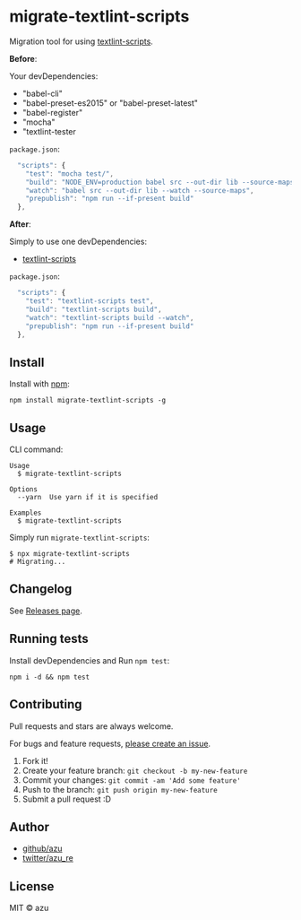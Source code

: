 # migrate-textlint-scripts

Migration tool for using [textlint-scripts](https://github.com/textlint/textlint-scripts "textlint-scripts").

**Before**:

Your devDependencies:

- "babel-cli"
- "babel-preset-es2015" or "babel-preset-latest"
- "babel-register"
- "mocha"
- "textlint-tester

`package.json`:

```js
  "scripts": {
    "test": "mocha test/",
    "build": "NODE_ENV=production babel src --out-dir lib --source-maps",
    "watch": "babel src --out-dir lib --watch --source-maps",
    "prepublish": "npm run --if-present build"
  },
```

**After**:

Simply to use one devDependencies:

- [textlint-scripts](https://github.com/textlint/textlint-scripts "textlint-scripts")

`package.json`:

```js
  "scripts": {
    "test": "textlint-scripts test",
    "build": "textlint-scripts build",
    "watch": "textlint-scripts build --watch",
    "prepublish": "npm run --if-present build"
  },
```

## Install

Install with [npm](https://www.npmjs.com/):

    npm install migrate-textlint-scripts -g

## Usage

CLI command:

    Usage
      $ migrate-textlint-scripts
 
    Options
      --yarn  Use yarn if it is specified
 
    Examples
      $ migrate-textlint-scripts
  

Simply run `migrate-textlint-scripts`:

    $ npx migrate-textlint-scripts
    # Migrating...

## Changelog

See [Releases page](https://github.com/textlint/migrate-textlint-scripts/releases).

## Running tests

Install devDependencies and Run `npm test`:

    npm i -d && npm test

## Contributing

Pull requests and stars are always welcome.

For bugs and feature requests, [please create an issue](https://github.com/textlint/migrate-textlint-scripts/issues).

1. Fork it!
2. Create your feature branch: `git checkout -b my-new-feature`
3. Commit your changes: `git commit -am 'Add some feature'`
4. Push to the branch: `git push origin my-new-feature`
5. Submit a pull request :D

## Author

- [github/azu](https://github.com/azu)
- [twitter/azu_re](https://twitter.com/azu_re)

## License

MIT © azu
